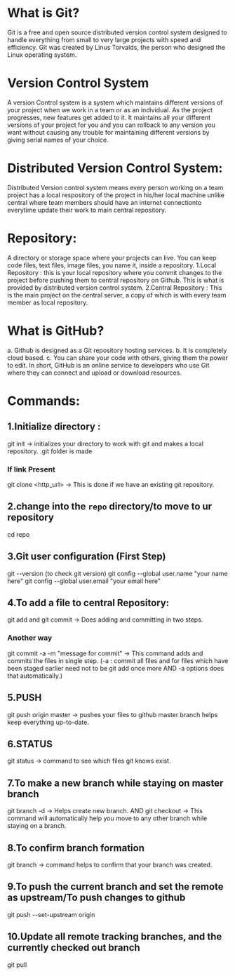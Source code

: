 # What is Git?
   Git is a free and open source distributed version control system designed to handle everything from small to very large projects with speed and efficiency. Git was created by  ‎Linus Torvalds, the person who designed the Linux operating system.
# Version Control System
   A version Control system is a system which maintains different versions of your project when we work in a team or as an individual. As the project progresses, new features get added to it. It maintains all your different versions of your project for you and you can rollback to any version you want without causing any trouble for maintaining different versions by giving serial names of your choice.
# Distributed Version Control System:
   Distributed Version control system means every person working on a team project has a local respository of the project in his/her local machine unlike central where team members should have an internet connectionto everytime update their work to main central repository.
# Repository:
   A directory or storage space where your projects can live. You can keep code files, text files, image files, you name it, inside a repository.
1.Local Repository : this is your local repository where you commit changes to the
project before pushing them to central repository on Github. This is what is provided by distributed version control system.
2.Central Repository : This is the main project on the central server, a copy of which
is with every team member as local repository.

# What is GitHub?
a. Github is designed as a Git repository hosting services.
b. It is completely cloud based. 
c. You can share your code with others, giving them the power to edit.
In short, GitHub is an online service to developers who use Git where they can connect and upload or download resources.

# Commands:
## 1.Initialize directory :
git init -> initializes your directory to work with git and
makes a local repository. .git folder is made 
### If link Present
git clone <http_url> -> This is done if we have an existing git repository.

## 2.change into the `repo` directory/to move to ur repository
cd repo

## 3.Git user configuration (First Step)
git --version (to check git version)
git config --global user.name "your name here"
git config --global user.email "your email here"

## 4.To add a file to central Repository:
git add <filename> and git commit -> Does adding and committing in two steps.
### Another way
git commit -a -m "message for commit" -> This command adds and commits the files in single step.
(-a : commit all files and for files which have been staged earlier need not to be git add once more AND -a options does that automatically.)

## 5.PUSH
git push origin master -> pushes your files to 
                         github master branch
                         helps keep everything up-to-date.

## 6.STATUS
git status -> command to see which files git knows exist.

## 7.To make a new branch while staying on master branch
 git branch -d <filename> -> Helps create new branch. AND git checkout <branchname> -> This command will automatically help you move to any other branch while staying on a branch.

## 8.To confirm branch formation
 git branch -> command helps to confirm that your branch was created.

## 9.To push the current branch and set the remote as upstream/To push changes to github
 git push --set-upstream origin <filename> 

## 10.Update all remote tracking branches, and the currently checked out branch
git pull


